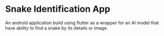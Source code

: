 # Snake Identification App

An android application build using flutter as a wrapper for an AI model that have ability to find a snake by its details or image.
